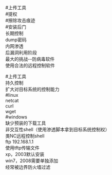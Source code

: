 #上传工具  
#提权  
#擦除攻击痕迹  
#安装后门  
	长期控制  
	dump密码  
	内网渗透  
后漏洞利用阶段  
	最大的挑战--防病毒软件  
	使用合法的远程控制软件  
	
	
	
#上传工具  
	持久控制  
	扩大对目标系统的控制能力  
#linux  
	netcat  
	curl  
	wget  
#windows   
	缺少预装的下载工具  
		非交互性shell（使用渗透脚本拿到目标系统控制权）  
			类NC远程控制shell  
			ftp 192.168.1.1  
	使用tftp传输文件  
		xp，2003默认安装  
		win7，2008需要单独添加  
		经常被边界防火墙过滤  